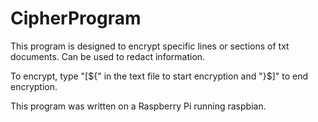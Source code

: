 # CipherProgram
This program is designed to encrypt specific lines or sections of txt documents. Can be used to redact information.

To encrypt, type "\[${" in the text file to start encryption and "}$]" to end encryption.

This program was written on a Raspberry Pi running raspbian.
